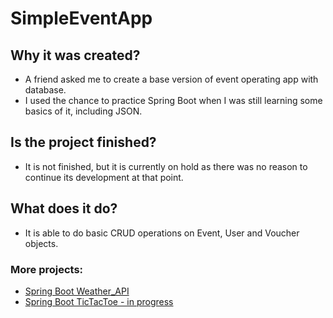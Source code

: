 # SimpleEventApp

## Why it was created?

* A friend asked me to create a base version of event operating app with database.
* I used the chance to practice Spring Boot when I was still learning some basics of it, including JSON.

## Is the project finished?

* It is not finished, but it is currently on hold as there was no reason to continue its development at that point.

## What does it do?

* It is able to do basic CRUD operations on Event, User and Voucher objects.

### More projects:
* [Spring Boot Weather_API](https://github.com/DZajaczkowski/weather_API_practice)
* [Spring Boot TicTacToe - in progress](https://github.com/DZajaczkowski/TicTacToeTwo)
